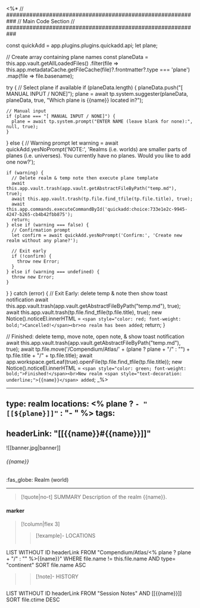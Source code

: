 <%*
// ###########################################################
//                        Main Code Section
// ###########################################################

const quickAdd = app.plugins.plugins.quickadd.api;
let plane;

// Create array containing plane names
const planeData = this.app.vault.getAllLoadedFiles()
  .filter(file => this.app.metadataCache.getFileCache(file)?.frontmatter?.type === 'plane')
  .map(file => file.basename);

try {
  // Select plane if available
  if (planeData.length) {
    planeData.push("[ MANUAL INPUT / NONE]");
    plane = await tp.system.suggester(planeData, planeData, true, "Which plane is {{name}} located in?");

    // Manual input
    if (plane === "[ MANUAL INPUT / NONE]") {
      plane = await tp.system.prompt("ENTER NAME (leave blank for none):", null, true);
    }
  } else {
    // Warning prompt
    let warning = await quickAdd.yesNoPrompt('NOTE:', 'Realms (i.e. worlds) are smaller parts of planes (i.e. universes). You currently have no planes. Would you like to add one now?');

    if (warning) {
      // Delete realm & temp note then execute plane template
      await this.app.vault.trash(app.vault.getAbstractFileByPath("temp.md"), true);
      await this.app.vault.trash(tp.file.find_tfile(tp.file.title), true);
      await this.app.commands.executeCommandById('quickadd:choice:733e1e2c-9945-4247-b265-cb4b42fbb875');
      return;
    } else if (warning === false) {
      // Confirmation prompt
      let confirm = await quickAdd.yesNoPrompt('Confirm:', 'Create new realm without any plane?');

      // Exit early        
      if (!confirm) {
        throw new Error;
      }
    } else if (warning === undefined) {
      throw new Error;
    }
  }
} catch (error) {
  // Exit Early: delete temp & note then show toast notification
  await this.app.vault.trash(app.vault.getAbstractFileByPath("temp.md"), true);
  await this.app.vault.trash(tp.file.find_tfile(tp.file.title), true);
  new Notice().noticeEl.innerHTML = `<span style="color: red; font-weight: bold;">Cancelled!</span><br>no realm has been added`;
  return;
}

// Finished: delete temp, move note, open note, & show toast notification
await this.app.vault.trash(app.vault.getAbstractFileByPath("temp.md"), true);
await tp.file.move('/Compendium/Atlas/' + (plane ? plane + "/" : "") + tp.file.title + "/" + tp.file.title);
await app.workspace.getLeaf(true).openFile(tp.file.find_tfile(tp.file.title));
new Notice().noticeEl.innerHTML = `<span style="color: green; font-weight: bold;">Finished!</span><br>New realm <span style="text-decoration: underline;">{{name}}</span> added`;
_%>

---
type: realm
locations:
<% plane ? `- "[[${plane}]]"` : "- " %>
tags:
- 
headerLink: "[[{{name}}#{{name}}]]"
---

![[banner.jpg|banner]]
###### {{name}}
<span class="sub2">:fas_globe:  Realm (world)</span>
___

> [!quote|no-t] SUMMARY
>Description of the realm {{name}}.

#### marker
> [!column|flex 3]
>> [!example]- LOCATIONS
>>```dataview
LIST WITHOUT ID headerLink
FROM "Compendium/Atlas/<% plane ? plane + "/" : "" %>{{name}}"
WHERE file.name != this.file.name AND type= "continent"
SORT file.name ASC
>
>> [!note]- HISTORY
>>```dataview
LIST WITHOUT ID headerLink
FROM "Session Notes" AND [[{{name}}]]
SORT file.ctime DESC
